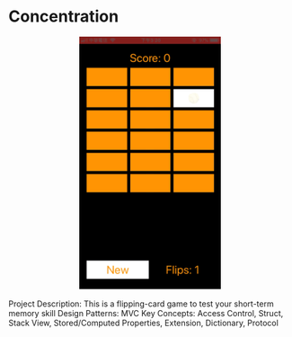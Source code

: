 # Concentration

<p align="center">
<img src="/concentration.gif" width="50%" />
</p>

Project Description: This is a flipping-card game to test your short-term memory skill 
Design Patterns: MVC 
Key Concepts: Access Control, Struct, Stack View, Stored/Computed	Properties, Extension, Dictionary, Protocol
